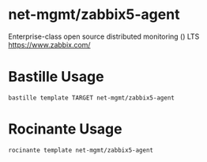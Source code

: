 # net-mgmt/zabbix5-agent
Enterprise-class open source distributed monitoring () LTS
https://www.zabbix.com/

# Bastille Usage
```shell
bastille template TARGET net-mgmt/zabbix5-agent
```

# Rocinante Usage
```shell
rocinante template net-mgmt/zabbix5-agent
```

